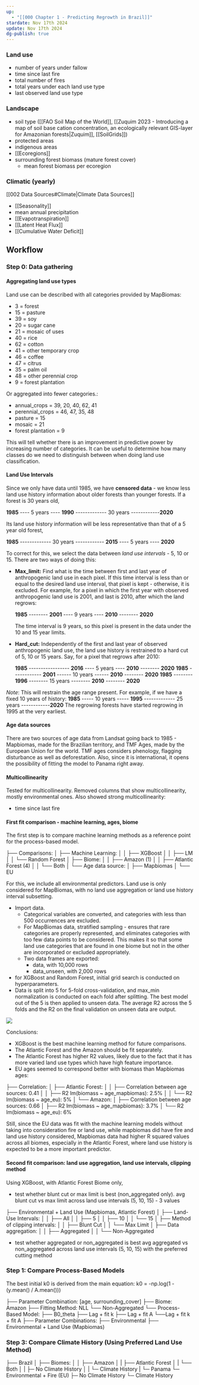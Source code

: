 ```yaml
---
up:
  - "[[000 Chapter 1 - Predicting Regrowth in Brazil]]"
stardate: Nov 17th 2024
update: Nov 17th 2024
dg-publish: true
---
```



### Land use
- number of years under fallow
- time since last fire
- total number of fires
- total years under each land use type
- last observed land use type
### Landscape
- soil type ([[FAO Soil Map of the World]], [[Zuquim 2023 - Introducing a map of soil base cation concentration, an ecologically relevant GIS-layer for Amazonian forests|Zuquim]], [[SoilGrids]])
- protected areas
- indigenous areas
- [[Ecoregions]]
- surrounding forest biomass (mature forest cover)
	- mean forest biomass per ecoregion
### Climatic (yearly)
[[002 Data Sources#Climate|Climate Data Sources]]
- [[Seasonality]]
- mean annual precipitation
- [[Evapotranspiration]]
- [[Latent Heat Flux]]
- [[Cumulative Water Deficit]]

## Workflow
### Step 0: Data gathering

#### Aggregating land use types
Land use can be described with all categories provided by MapBiomas:
- 3 = forest
- 15 = pasture
- 39 = soy
- 20 = sugar cane
- 21 = mosaic of uses
- 40 = rice
- 62 = cotton
- 41 = other temporary crop
- 46 = coffee
- 47 = citrus
- 35 = palm oil
- 48 = other perennial crop
- 9 = forest plantation

 Or aggregated into fewer categories.:
- annual_crops = 39, 20, 40, 62, 41
- perennial_crops = 46, 47, 35, 48
- pasture = 15
- mosaic = 21
- forest plantation = 9

This will tell whether there is an improvement in predictive power by increasing number of categories. It can be useful to determine how many classes do we need to distinguish between when doing land use classification.
#### Land Use Intervals
Since we only have data until 1985, we have **censored data** - we know less land use history information about older forests than younger forests. If a forest is 30 years old,

**1985** ---- 5 years ---- **1990** ------------- 30 years ------------**2020**

Its land use history information will be less representative than that of a 5 year old forest,

**1985** ------------- 30 years ------------ **2015** ---- 5 years ---- **2020**

To correct for this, we select the data between *land use intervals* - 5, 10 or 15. There are two ways of doing this:
- **Max_limit:** Find what is the time between first and last year of anthropogenic land use in each pixel. If this time interval is less than or equal to the desired land use interval, that pixel is kept - otherwise, it is excluded.
	For example, for a pixel in which the first year with observed anthropogenic land use is 2001, and last is 2010, after which the land regrows:
		
	**1985** -------- **2001** ---- 9 years ---- **2010** -------- **2020**

	The time interval is 9 years, so this pixel is present in the data under the 10 and 15 year limits.

- **Hard_cut:** Independently of the first and last year of observed anthropogenic land use, the land use history is restrained to a hard cut of 5, 10 or 15 years.
		Say, for a pixel that regrows after 2010:
	
	**1985** ----------------- **2016** ---- 5 years ---- **2010** -------- **2020**
	**1985** ------------ **2001** ------ 10 years ------ **2010** -------- **2020**
	**1985** -------- **1996** -------- 15 years -------- **2010** -------- **2020**

*Note*: This will restrain the age range present. For example, if we have a fixed 10 years of history:
**1985** ----- 10 years ----- **1995** ------------- 25 years ------------**2020**
The regrowing forests have started regrowing in 1995 at the very earliest.

#### Age data sources
There are two sources of age data from Landsat going back to 1985 - Mapbiomas, made for the Brazilian territory, and TMF Ages, made by the European Union for the world. TMF ages considers phenology, flagging disturbance as well as deforestation. Also, since it is international, it opens the possibility of fitting the model to Panama right away.

#### Multicollinearity
Tested for multicollinearity. Removed columns that show multicollinearity, mostly environmental ones. Also showed strong multicollinearity:
- time since last fire

#### First fit comparison - machine learning, ages, biome
The first step is to compare machine learning methods as a reference point for the process-based model.

├── Comparisons:
│   ├── Machine Learning:
│   │   ├── XGBoost
│   │   ├── LM
│   │   └── Random Forest
│   ├── Biome:
│   │   ├── Amazon (1)
│   │   ├── Atlantic Forest (4)
│   │   └── Both
│   └── Age data source:
│       ├── Mapbiomas
│       └── EU

For this, we include all environmental predictors. Land use is only considered for MapBiomas, with no land use aggregation or land use history interval subsetting.

- Import data.
	- Categorical variables are converted, and categories with less than 500 occurrences are excluded.
	- For MapBiomas data, stratified sampling - ensures that rare categories are properly represented, and eliminates categories with too few data points to be considered. This makes it so that some land use categories that are found in one biome but not in the other are incorporated or excluded appropriately.
	- Two data frames are exported:
		- data, with 10,000 rows
		- data_unseen, with 2,000 rows
- for XGBoost and Random Forest, initial grid search is conducted on hyperparameters.
- Data is split into 5 for 5-fold cross-validation, and max_min normalization is conducted on each fold after splitting. The best model out of the 5 is then applied to unseen data. The average R2 across the 5 folds and the R2 on the final validation on unseen data are output.

![](https://i.imgur.com/8MJ7fhR.png)

Conclusions:
- XGBoost is the best machine learning method for future comparisons.
- The Atlantic Forest and the Amazon should be fit separately.
- The Atlantic Forest has higher R2 values, likely due to the fact that it has more varied land use types which have high feature importance.
- EU ages seemed to correspond better with biomass than Mapbiomas ages:

├── Correlation:
│   ├── Atlantic Forest:
│   │   ├── Correlation between age sources: 0.41
│   │   ├── R2 lm(biomass ~ age_mapbiomas): 2.5%
│   │   └── R2 lm(biomass ~ age_eu): 5%
│   └── Amazon:
│      ├── Correlation between age sources: 0.66
│      ├── R2 lm(biomass ~ age_mapbiomas): 3.7%
│      └── R2 lm(biomass ~ age_eu): 6%

Still, since the EU data was fit with the machine learning models without taking into consideration fire or land use, while mapbiomas did have fire and land use history considered, Mapbiomas data had higher R squared values across all biomes, especially in the Atlantic Forest, where land use history is expected to be a more important predictor.

#### Second fit comparison: land use aggregation, land use intervals, clipping method

Using XGBoost, with Atlantic Forest Biome only,

- test whether blunt cut or max limit is best (non_aggregated only).
avg blunt cut vs max limit across land use intervals (5, 10, 15) - 3 values

├── Environmental + Land Use (Mapbiomas, Atlantic Forest)
│   ├── Land-Use Intervals:
│   │   ├── All
│   │   ├── 5
│   │   ├── 10
│   │   └── 15
│   ├── Method of clipping intervals:
│   │   ├── Blunt Cut
│   │   └── Max Limit
│   ├── Data aggregation:
│   │   ├── Aggregated
│   │   └── Non-Aggregated

- test whether aggregated or non_aggregated is best
avg aggregated vs non_aggregated across land use intervals (5, 10, 15) with the preferred cutting method


### Step 1: Compare Process-Based Models

The best initial k0 is derived from the main equation:
k0 = -np.log(1 - (y.mean() / A.mean()))

  ├── Parameter Combination: [age, surrounding_cover]
  ├── Biome: Amazon
  ├── Fitting Method: NLL
  └── Non-Aggregated
       └── Process-Based Model:
           ├── B0_theta
           ├── Lag + fit k
           ├── Lag + fit A
           └──Lag + fit k + fit A
               ├── Parameter Combinations:
                   ├── Environmental
                   ├── Environmental + Land Use (Mapbiomas)

### Step 3: Compare Climate History (Using Preferred Land Use Method)
  ├── Brazil
  │   ├── Biomes:
  │   │    ├── Amazon
  │   |    ├── Atlantic Forest
  │   |    └── Both 
  │   |        ├─ No Climate History
  │   |        └─ Climate History 
  |
  └─ Panama 
      └─ Environmental + Fire (EU)
          ├─ No Climate History 
          └─ Climate History 

